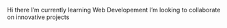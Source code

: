 Hi there 
I’m currently learning Web Developement
I’m looking to collaborate on innovative projects
